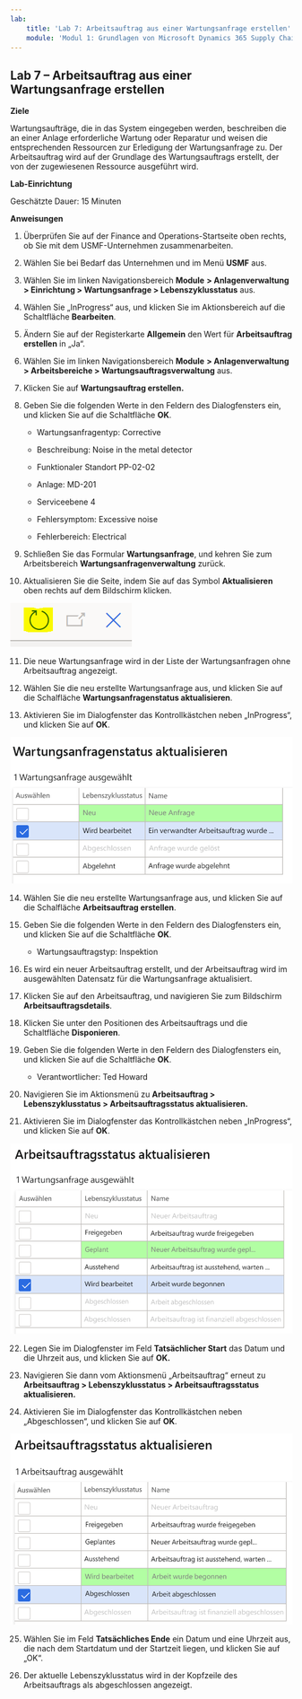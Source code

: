 ```yaml
---
lab:
    title: 'Lab 7: Arbeitsauftrag aus einer Wartungsanfrage erstellen'
    module: 'Modul 1: Grundlagen von Microsoft Dynamics 365 Supply Chain Management erlernen'
---
```


## Lab 7 – Arbeitsauftrag aus einer Wartungsanfrage erstellen

**Ziele**

Wartungsaufträge, die in das System eingegeben werden, beschreiben die an einer Anlage erforderliche Wartung oder Reparatur und weisen die entsprechenden Ressourcen zur Erledigung der Wartungsanfrage zu. Der Arbeitsauftrag wird auf der Grundlage des Wartungsauftrags erstellt, der von der zugewiesenen Ressource ausgeführt wird.

**Lab-Einrichtung**

Geschätzte Dauer: 15 Minuten

**Anweisungen**

1. Überprüfen Sie auf der Finance and Operations-Startseite oben rechts, ob Sie mit dem USMF-Unternehmen zusammenarbeiten.

2. Wählen Sie bei Bedarf das Unternehmen und im Menü **USMF** aus.

3. Wählen Sie im linken Navigationsbereich **Module** **&gt; Anlagenverwaltung &gt; Einrichtung &gt; Wartungsanfrage &gt; Lebenszyklusstatus** aus.

4. Wählen Sie „InProgress“ aus, und klicken Sie im Aktionsbereich auf die Schaltfläche **Bearbeiten**.

5. Ändern Sie auf der Registerkarte **Allgemein** den Wert für **Arbeitsauftrag erstellen** in „Ja“.

6. Wählen Sie im linken Navigationsbereich **Module** **&gt; Anlagenverwaltung &gt; Arbeitsbereiche &gt; Wartungsauftragsverwaltung** aus.

7. Klicken Sie auf **Wartungsauftrag erstellen.**

8. Geben Sie die folgenden Werte in den Feldern des Dialogfensters ein, und klicken Sie auf die Schaltfläche **OK**.

	- Wartungsanfragentyp: Corrective

	- Beschreibung: Noise in the metal detector

	- Funktionaler Standort PP-02-02

	- Anlage: MD-201

	- Serviceebene 4

	- Fehlersymptom: Excessive noise

	- Fehlerbereich: Electrical 

9. Schließen Sie das Formular **Wartungsanfrage**, und kehren Sie zum Arbeitsbereich **Wartungsanfragenverwaltung** zurück.

10. Aktualisieren Sie die Seite, indem Sie auf das Symbol **Aktualisieren** oben rechts auf dem Bildschirm klicken.

![Screenshot des Symbols „Aktualisieren“](./media/lab-create-a-maintenance-request-01.png)

11. Die neue Wartungsanfrage wird in der Liste der Wartungsanfragen ohne Arbeitsauftrag angezeigt.

12. Wählen Sie die neu erstellte Wartungsanfrage aus, und klicken Sie auf die Schalfläche **Wartungsanfragenstatus aktualisieren**. 

13. Aktivieren Sie im Dialogfenster das Kontrollkästchen neben „InProgress“, und klicken Sie auf **OK**.

![Screenshot der auszuwählenden Position](./media/lab-create-a-maintenance-request-02.png) 


14. Wählen Sie die neu erstellte Wartungsanfrage aus, und klicken Sie auf die Schalfläche **Arbeitsauftrag erstellen**. 

15. Geben Sie die folgenden Werte in den Feldern des Dialogfensters ein, und klicken Sie auf die Schaltfläche **OK**.

	- Wartungsauftragstyp: Inspektion

16. Es wird ein neuer Arbeitsauftrag erstellt, und der Arbeitsauftrag wird im ausgewählten Datensatz für die Wartungsanfrage aktualisiert.

17. Klicken Sie auf den Arbeitsauftrag, und navigieren Sie zum Bildschirm **Arbeitsauftragsdetails**.

18. Klicken Sie unter den Positionen des Arbeitsauftrags und die Schaltfläche **Disponieren**.

19. Geben Sie die folgenden Werte in den Feldern des Dialogfensters ein, und klicken Sie auf die Schaltfläche **OK**.

	- Verantwortlicher: Ted Howard

20. Navigieren Sie im Aktionsmenü zu **Arbeitsauftrag &gt; Lebenszyklusstatus &gt; Arbeitsauftragsstatus aktualisieren.**

21. Aktivieren Sie im Dialogfenster das Kontrollkästchen neben „InProgress“, und klicken Sie auf **OK**.

![Screenshot der auszuwählenden Position](./media/lab-create-a-maintenance-request-03.png)

22. Legen Sie im Dialogfenster im Feld **Tatsächlicher Start** das Datum und die Uhrzeit aus, und klicken Sie auf **OK.**

23. Navigieren Sie dann vom Aktionsmenü „Arbeitsauftrag“ erneut zu **Arbeitsauftrag &gt; Lebenszyklusstatus &gt; Arbeitsauftragsstatus aktualisieren.**

24. Aktivieren Sie im Dialogfenster das Kontrollkästchen neben „Abgeschlossen“, und klicken Sie auf **OK**.

![Screenshot der auszuwählenden Position](./media/lab-create-a-maintenance-request-04.png)

25. Wählen Sie im Feld **Tatsächliches Ende** ein Datum und eine Uhrzeit aus, die nach dem Startdatum und der Startzeit liegen, und klicken Sie auf „OK“.

26. Der aktuelle Lebenszyklusstatus wird in der Kopfzeile des Arbeitsauftrags als abgeschlossen angezeigt.
